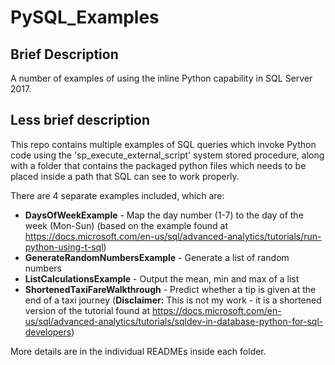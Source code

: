 # PySQL_Examples
## Brief Description
A number of examples of using the inline Python capability in SQL Server 2017.
## Less brief description
This repo contains multiple examples of SQL queries which invoke Python code using the 'sp_execute_external_script' system stored procedure, along with a folder that contains the packaged python files which needs to be placed inside a path that SQL can see to work properly.

There are 4 separate examples included, which are:
  - **DaysOfWeekExample** - Map the day number (1-7) to the day of the week (Mon-Sun) (based on the example found at https://docs.microsoft.com/en-us/sql/advanced-analytics/tutorials/run-python-using-t-sql)
  - **GenerateRandomNumbersExample** - Generate a list of random numbers
  - **ListCalculationsExample** - Output the mean, min and max of a list
  - **ShortenedTaxiFareWalkthrough** - Predict whether a tip is given at the end of a taxi journey (**Disclaimer:** This is not my work - it is a shortened version of the tutorial found at https://docs.microsoft.com/en-us/sql/advanced-analytics/tutorials/sqldev-in-database-python-for-sql-developers)

More details are in the individual READMEs inside each folder.
